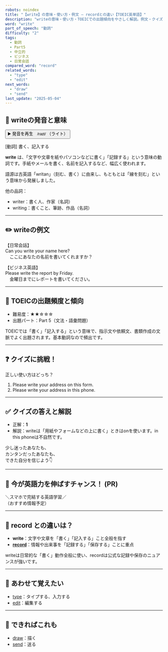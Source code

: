 ```yaml
---
robots: noindex
title: "【write】の意味・使い方・例文 ― recordとの違い【TOEIC英単語】"
description: "writeの意味・使い方・TOEICでの出題傾向をやさしく解説。例文・クイズ付きでrecordとの違いもわかりやすく学べます。"
word: "write"
part_of_speech: "動詞"
difficulty: "2"
tags:
  - 動詞
  - Part5
  - 中立的
  - ビジネス
  - 日常会話
compared_word: "record"
related_words:
  - "type"
  - "edit"
next_words:
  - "draw"
  - "send"
last_update: "2025-05-04"
---
```


## 🔰 writeの発音と意味

<button class="play-audio" onclick="playTTS('write')">
  <span class="play-audio-main">
    ▶️ 発音を再生　/raɪt/
  </span>
  <span class="play-audio-sub">
    （ライト）
  </span>
</button>

[動詞] 書く、記入する

**write** は、「文字や文章を紙やパソコンなどに書く」「記録する」という意味の動詞です。手紙やメールを書く、名前を記入するなど、幅広く使われます。

語源は古英語「writan」（刻む、書く）に由来し、もともとは「線を刻む」という意味から発展しました。

他の品詞：  
- writer：書く人、作家（名詞）
- writing：書くこと、筆跡、作品（名詞）

---

## ✏️ writeの例文

【日常会話】  
Can you write your name here?  
　ここにあなたの名前を書いてくれますか？

【ビジネス英語】  
Please write the report by Friday.  
　金曜日までにレポートを書いてください。

---

## 🎯 TOEICの出題頻度と傾向

- 難易度：★★☆☆☆
- 出題パート：Part 5（文法・語彙問題）

TOEICでは「書く」「記入する」という意味で、指示文や依頼文、書類作成の文脈でよく出題されます。基本動詞なので頻出です。

---

## ❓ クイズに挑戦！

正しい使い方はどっち？

1. Please write your address on this form.  
2. Please write your address in this phone.

---

## ✅ クイズの答えと解説

- 正解：**1**
- 解説：writeは「用紙やフォームなどの上に書く」ときはonを使います。in this phoneは不自然です。

少し迷ったあなたも、  
カンタンだったあなたも、  
できた自分を信じよう👇️

---

## 🚀 今が英語力を伸ばすチャンス！ (PR)

<div class="info-center">
＼スマホで完結する英語学習／<br>  
（おすすめ情報予定）
</div>

---

## 🤔  record との違いは？

- **write**：文字や文章を「書く」「記入する」こと全般を指す
- **[record](/word/record)**：情報や出来事を「記録する」「保存する」ことに重点

writeは日常的な「書く」動作全般に使い、recordは公式な記録や保存のニュアンスが強いです。

---

## 🧩 あわせて覚えたい

- [type](/word/type)：タイプする、入力する
- [edit](/word/edit)：編集する

---

## 📖 できればこれも

- [draw](/word/draw)：描く
- [send](/word/send)：送る

<!-- cvid: aid49_bid47 -->
